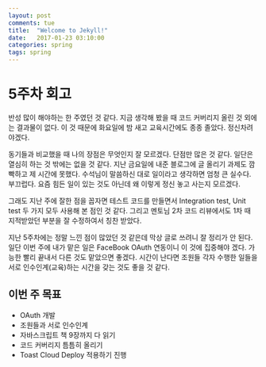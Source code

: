 ```yaml
---
layout: post
comments: tue
title:  "Welcome to Jekyll!"
date:   2017-01-23 03:10:00
categories: spring
tags: spring
---  
```

# 5주차 회고
 반성 많이 해야하는 한 주였던 것 같다. 지금 생각해 봤을 때 코드 커버리지 올린 것 외에는 결과물이 없다. 이 것 때문에 화요일에 밤 새고 교육시간에도 종종 졸았다. 정신차려야겠다.
  
  동기들과 비교했을 때 나의 장점은 무엇인지 잘 모르겠다. 단점만 많은 것 같다. 일단은 열심히 하는 것 밖에는 없을 것 같다.
  지난 금요일에 내준 블로그에 글 올리기 과제도 깜빡하고 제 시간에 못했다. 수석님이 말씀하신 대로 일이라고 생각하면 엄청 큰 실수다. 부끄럽다.  요즘 힘든 일이 있는 것도 아닌데 왜 이렇게 정신 놓고 사는지 모르겠다.
  
  그래도 지난 주에 잘한 점을 꼽자면 테스트 코드를 만들면서 Integration test, Unit test 두 가지 모두 사용해 본 점인 것 같다. 그리고 멘토님 2차 코드 리뷰에서도 1차 때 지적받았던 부분을 잘 수정하여서 칭찬 받았다.
  
   지난 5주차에는 정말 느낀 점이 많았던 것 같은데 막상 글로 쓰려니 잘 정리가 안 된다. 일단 이번 주에 내가 맡은 일은 FaceBook OAuth 연동이니 이 것에 집중해야 겠다. 가능한 빨리 끝내서 다른 것도 맡았으면 좋겠다. 시간이 난다면 조원들 각자 수행한 일들을 서로 인수인계(교육)하는 시간을 갖는 것도 좋을 것 같다.

## 이번 주 목표
 * OAuth 개발
 * 조원들과 서로 인수인계
 * 자바스크립트 책 9장까지 다 읽기
 * 코드 커버리지 틈틈히 올리기
 * Toast Cloud Deploy 적용하기 진행
